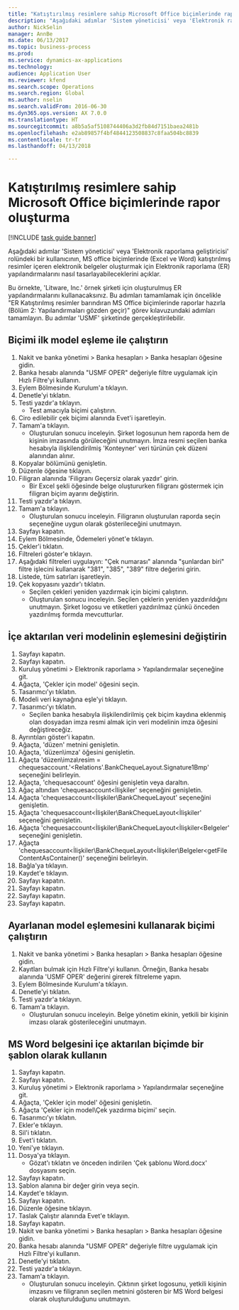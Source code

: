 ```yaml
--- 
title: "Katıştırılmış resimlere sahip Microsoft Office biçimlerinde rapor oluşturma"
description: "Aşağıdaki adımlar 'Sistem yöneticisi' veya 'Elektronik raporlama geliştiricisi' rolündeki bir kullanıcının, MS office biçimlerinde (Excel ve Word) katıştırılmış resimler içeren elektronik belgeler oluşturmak için Elektronik raporlama (ER) yapılandırmalarını nasıl tasarlayabileceklerini açıklar."
author: NickSelin
manager: AnnBe
ms.date: 06/13/2017
ms.topic: business-process
ms.prod: 
ms.service: dynamics-ax-applications
ms.technology: 
audience: Application User
ms.reviewer: kfend
ms.search.scope: Operations
ms.search.region: Global
ms.author: nselin
ms.search.validFrom: 2016-06-30
ms.dyn365.ops.version: AX 7.0.0
ms.translationtype: HT
ms.sourcegitcommit: a8b5a5af5108744406a3d2fb84d7151baea2481b
ms.openlocfilehash: e2ab89857f4bf4844123508837c8faa504bc8839
ms.contentlocale: tr-tr
ms.lasthandoff: 04/13/2018

---
```

# <a name="generate-reports-in-microsoft-office-formats-with-embedded-images"></a>Katıştırılmış resimlere sahip Microsoft Office biçimlerinde rapor oluşturma

[!INCLUDE [task guide banner](../../includes/task-guide-banner.md)]

Aşağıdaki adımlar 'Sistem yöneticisi' veya 'Elektronik raporlama geliştiricisi' rolündeki bir kullanıcının, MS office biçimlerinde (Excel ve Word) katıştırılmış resimler içeren elektronik belgeler oluşturmak için Elektronik raporlama (ER) yapılandırmalarını nasıl tasarlayabileceklerini açıklar.

Bu örnekte, 'Litware, Inc.' örnek şirketi için oluşturulmuş ER yapılandırmalarını kullanacaksınız.  Bu adımları tamamlamak için öncelikle "ER Katıştırılmış resimler barındıran MS Office biçimlerinde raporlar hazırla (Bölüm 2: Yapılandırmaları gözden geçir)" görev kılavuzundaki adımları tamamlayın. Bu adımlar 'USMF' şirketinde gerçekleştirilebilir.


## <a name="run-format-with-initial-model-mapping"></a>Biçimi ilk model eşleme ile çalıştırın
1. Nakit ve banka yönetimi > Banka hesapları > Banka hesapları öğesine gidin.
2. Banka hesabı alanında "USMF OPER" değeriyle filtre uygulamak için Hızlı Filtre'yi kullanın.
3. Eylem Bölmesinde Kurulum'a tıklayın.
4. Denetle'yi tıklatın.
5. Testi yazdır'a tıklayın.
    * Test amacıyla biçimi çalıştırın.  
6. Ciro edilebilir çek biçimi alanında Evet'i işaretleyin.
7. Tamam'a tıklayın.
    * Oluşturulan sonucu inceleyin. Şirket logosunun hem raporda hem de kişinin imzasında görüleceğini unutmayın. İmza resmi seçilen banka hesabıyla ilişkilendirilmiş 'Konteyner' veri türünün çek düzeni alanından alınır.  
8. Kopyalar bölümünü genişletin.
9. Düzenle öğesine tıklayın.
10. Filigran alanında 'Filigranı Geçersiz olarak yazdır' girin.
    * Bir Excel şekli öğesinde belge oluştururken filigranı göstermek için filigran biçim ayarını değiştirin.  
11. Testi yazdır'a tıklayın.
12. Tamam'a tıklayın.
    * Oluşturulan sonucu inceleyin. Filigranın oluşturulan raporda seçin seçeneğine uygun olarak gösterileceğini unutmayın.  
13. Sayfayı kapatın.
14. Eylem Bölmesinde, Ödemeleri yönet'e tıklayın.
15. Çekler'i tıklatın.
16. Filtreleri göster'e tıklayın.
17. Aşağıdaki filtreleri uygulayın: "Çek numarası" alanında "şunlardan biri" filtre işlecini kullanarak "381", "385", "389" filtre değerini girin.
18. Listede, tüm satırları işaretleyin.
19. Çek kopyasını yazdır'ı tıklatın.
    * Seçilen çekleri yeniden yazdırmak için biçimi çalıştırın.  
    * Oluşturulan sonucu inceleyin. Seçilen çeklerin yeniden yazdırıldığını unutmayın. Şirket logosu ve etiketleri yazdırılmaz çünkü önceden yazdırılmış formda mevcutturlar.  

## <a name="modify-the-mapping-of-the-imported-data-model"></a>İçe aktarılan veri modelinin eşlemesini değiştirin
1. Sayfayı kapatın.
2. Sayfayı kapatın.
3. Kuruluş yönetimi > Elektronik raporlama > Yapılandırmalar seçeneğine git.
4. Ağaçta, 'Çekler için model' öğesini seçin.
5. Tasarımcı'yı tıklatın.
6. Modeli veri kaynağına eşle'yi tıklayın.
7. Tasarımcı'yı tıklatın.
    * Seçilen banka hesabıyla ilişkilendirilmiş çek biçim kaydına eklenmiş olan dosyadan imza resmi almak için veri modelinin imza öğesini değiştireceğiz.  
8. Ayrıntıları göster'i kapatın.
9. Ağaçta, 'düzen' metnini genişletin.
10. Ağaçta, 'düzen\imza' öğesini genişletin.
11. Ağaçta 'düzen\imza\resim = chequesaccount.'<Relations'.BankChequeLayout.Signature1Bmp' seçeneğini belirleyin.
12. Ağaçta, 'chequesaccount' öğesini genişletin veya daraltın.
13. Ağaç altından 'chequesaccount\<İlişkiler' seçeneğini genişletin.
14. Ağaçta 'chequesaccount\<İlişkiler\BankChequeLayout' seçeneğini genişletin.
15. Ağaçta 'chequesaccount\<İlişkiler\BankChequeLayout\<İlişkiler' seçeneğini genişletin.
16. Ağaçta 'chequesaccount\<İlişkiler\BankChequeLayout\<İlişkiler\<Belgeler' seçeneğini genişletin.
17. Ağaçta 'chequesaccount\<İlişkiler\BankChequeLayout\<İlişkiler\Belgeler\<getFileContentAsContainer()' seçeneğini belirleyin.
18. Bağla'ya tıklayın.
19. Kaydet'e tıklayın.
20. Sayfayı kapatın.
21. Sayfayı kapatın.
22. Sayfayı kapatın.
23. Sayfayı kapatın.

## <a name="run-format-using-the-adjusted-model-mapping"></a>Ayarlanan model eşlemesini kullanarak biçimi çalıştırın
1. Nakit ve banka yönetimi > Banka hesapları > Banka hesapları öğesine gidin.
2. Kayıtları bulmak için Hızlı Filtre'yi kullanın. Örneğin, Banka hesabı alanında 'USMF OPER' değerini girerek filtreleme yapın.
3. Eylem Bölmesinde Kurulum'a tıklayın.
4. Denetle'yi tıklatın.
5. Testi yazdır'a tıklayın.
6. Tamam'a tıklayın.
    * Oluşturulan sonucu inceleyin. Belge yönetim ekinin, yetkili bir kişinin imzası olarak gösterileceğini unutmayın.  

## <a name="use-ms-word-document-as-a-template-in-the-imported-format"></a>MS Word belgesini içe aktarılan biçimde bir şablon olarak kullanın
1. Sayfayı kapatın.
2. Sayfayı kapatın.
3. Kuruluş yönetimi > Elektronik raporlama > Yapılandırmalar seçeneğine git.
4. Ağaçta, 'Çekler için model' öğesini genişletin.
5. Ağaçta 'Çekler için model\Çek yazdırma biçimi' seçin.
6. Tasarımcı'yı tıklatın.
7. Ekler'e tıklayın.
8. Sil'i tıklatın.
9. Evet'i tıklatın.
10. Yeni'ye tıklayın.
11. Dosya'ya tıklayın.
    * Gözat'ı tıklatın ve önceden indirilen 'Çek şablonu Word.docx' dosyasını seçin.  
12. Sayfayı kapatın.
13. Şablon alanına bir değer girin veya seçin.
14. Kaydet'e tıklayın.
15. Sayfayı kapatın.
16. Düzenle öğesine tıklayın.
17. Taslak Çalıştır alanında Evet'e tıklayın.
18. Sayfayı kapatın.
19. Nakit ve banka yönetimi > Banka hesapları > Banka hesapları öğesine gidin.
20. Banka hesabı alanında "USMF OPER" değeriyle filtre uygulamak için Hızlı Filtre'yi kullanın.
21. Denetle'yi tıklatın.
22. Testi yazdır'a tıklayın.
23. Tamam'a tıklayın.
    * Oluşturulan sonucu inceleyin. Çıktının şirket logosunu, yetkili kişinin imzasını ve filigranın seçilen metnini gösteren bir MS Word belgesi olarak oluşturulduğunu unutmayın.  


